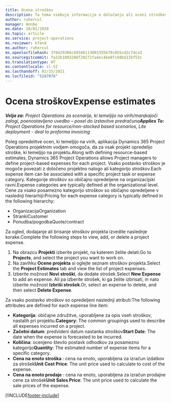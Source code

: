 ```yaml
---
title: Ocena stroškov
description: Ta tema vsebuje informacije o določanju ali oceni stroškov za posamezen projekt.
author: ruhercul
manager: Annbe
ms.date: 10/01/2020
ms.topic: article
ms.service: project-operations
ms.reviewer: kfend
ms.author: ruhercul
ms.openlocfilehash: 3f0429366c69346113003355679c055cd2c74ca3
ms.sourcegitcommit: fa32b1893286f20271fa4ec4be8fc68bd135f53c
ms.translationtype: HT
ms.contentlocale: sl-SI
ms.lasthandoff: 02/15/2021
ms.locfileid: "5287078"
---
```

# <a name="expense-estimates"></a><span data-ttu-id="23f9e-103">Ocena stroškov</span><span class="sxs-lookup"><span data-stu-id="23f9e-103">Expense estimates</span></span>
<span data-ttu-id="23f9e-104">_**Velja za:** Project Operations za scenarije, ki temeljijo na virih/manjkajoči zalogi, poenostavljeno uvedbo – posel do izstavitve predračuna_</span><span class="sxs-lookup"><span data-stu-id="23f9e-104">_**Applies To:** Project Operations for resource/non-stocked based scenarios, Lite deployment - deal to proforma invoicing_</span></span>

<span data-ttu-id="23f9e-105">Poleg opredelitve ocen, ki temeljijo na virih, aplikacija Dynamics 365 Project Operations projektnim vodjem omogoča, da za vsak projekt opredelijo stroške, ki temeljijo na projektu.</span><span class="sxs-lookup"><span data-stu-id="23f9e-105">Along with defining resource-based estimates, Dynamics 365 Project Operations allows Project managers to define project-based expenses for each project.</span></span> <span data-ttu-id="23f9e-106">Vsako postavko stroškov je mogoče povezati z določeno projektno nalogo ali kategorijo stroškov.</span><span class="sxs-lookup"><span data-stu-id="23f9e-106">Each expense item can be associated with a specific project task or expense category.</span></span> <span data-ttu-id="23f9e-107">Kategorije stroškov so običajno opredeljene na organizacijski ravni.</span><span class="sxs-lookup"><span data-stu-id="23f9e-107">Expense categories are typically defined at the organizational level.</span></span> <span data-ttu-id="23f9e-108">Cene za vsako posamezno kategorijo stroškov so običajno opredeljene v naslednji hierarhiji:</span><span class="sxs-lookup"><span data-stu-id="23f9e-108">Pricing for each expense category is typically defined in the following hierarchy:</span></span>

- <span data-ttu-id="23f9e-109">Organizacija</span><span class="sxs-lookup"><span data-stu-id="23f9e-109">Organization</span></span>
- <span data-ttu-id="23f9e-110">Stranki</span><span class="sxs-lookup"><span data-stu-id="23f9e-110">Customer</span></span>
- <span data-ttu-id="23f9e-111">Ponudba/pogodba</span><span class="sxs-lookup"><span data-stu-id="23f9e-111">Quote/contract</span></span>

<span data-ttu-id="23f9e-112">Za ogled, dodajanje ali brisanje stroškov projekta izvedite naslednje korake.</span><span class="sxs-lookup"><span data-stu-id="23f9e-112">Complete the following steps to view, add, or delete a project expense.</span></span>

1. <span data-ttu-id="23f9e-113">Na obrazcu **Projekti** izberite projekt, na katerem želite delati.</span><span class="sxs-lookup"><span data-stu-id="23f9e-113">Go to **Projects**, and select the project you want to work on.</span></span>
2. <span data-ttu-id="23f9e-114">Na zavihku **Ocene projekta** si oglejte seznam stroškov projekta.</span><span class="sxs-lookup"><span data-stu-id="23f9e-114">Select the **Project Estimates** tab and view the list of project expenses.</span></span>
3. <span data-ttu-id="23f9e-115">Izberite možnost **Novi stroški**, da dodate strošek.</span><span class="sxs-lookup"><span data-stu-id="23f9e-115">Select **New Expense** to add an expense.</span></span> <span data-ttu-id="23f9e-116">Ali pa izberite strošek, ki ga želite izbrisati, in nato izberite možnost **Izbriši strošek**.</span><span class="sxs-lookup"><span data-stu-id="23f9e-116">Or, select an expense to delete, and then select **Delete Expense**.</span></span>

<span data-ttu-id="23f9e-117">Za vsako postavko stroškov so opredeljeni naslednji atributi:</span><span class="sxs-lookup"><span data-stu-id="23f9e-117">The following attributes are defined for each expense line item:</span></span>

- <span data-ttu-id="23f9e-118">**Kategorija**: običajne združitve, uporabljene za opis vseh stroškov, nastalih pri projektu.</span><span class="sxs-lookup"><span data-stu-id="23f9e-118">**Category**: The common groupings used to describe all expenses incurred on a project.</span></span>
- <span data-ttu-id="23f9e-119">**Začetni datum**: predvideni datum nastanka stroškov</span><span class="sxs-lookup"><span data-stu-id="23f9e-119">**Start Date**: The date when the expense is forecasted to be incurred.</span></span>
- <span data-ttu-id="23f9e-120">**Količina**: ocenjeno število postavk odhodkov za posamezno kategorijo</span><span class="sxs-lookup"><span data-stu-id="23f9e-120">**Quantity**: The estimated number of expense items for a specific category.</span></span>
- <span data-ttu-id="23f9e-121">**Cena na enoto stroška** : cena na enoto, uporabljena za izračun izdatkov za strošek</span><span class="sxs-lookup"><span data-stu-id="23f9e-121">**Unit Cost Price**: The unit price used to calculate to cost of the expense.</span></span>
- <span data-ttu-id="23f9e-122">**Cena na enoto prodaje** : cena na enoto, uporabljena za izračun prodajne cene za strošek</span><span class="sxs-lookup"><span data-stu-id="23f9e-122">**Unit Sales Price**: The unit price used to calculate the sale prices of the expense.</span></span>



[!INCLUDE[footer-include](../includes/footer-banner.md)]